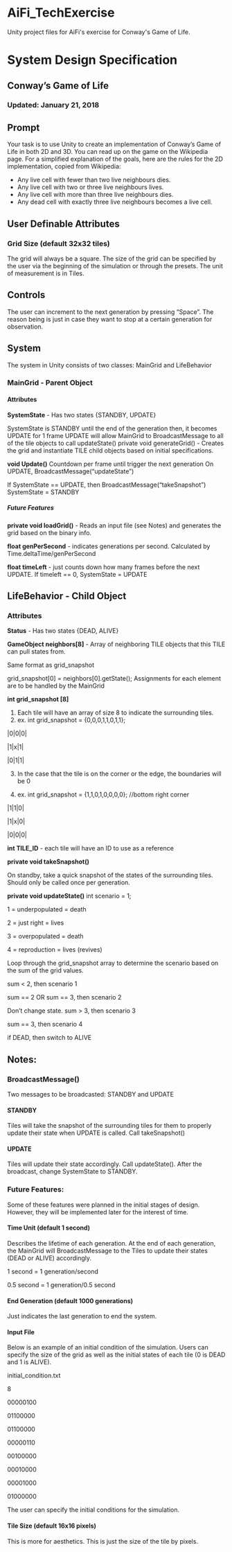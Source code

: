 # AiFi_TechExercise
Unity project files for AiFi's exercise for Conway's Game of Life.

# System Design Specification
## Conway’s Game of Life
### Updated: January 21, 2018
## Prompt
Your task is to use Unity to create an implementation of Conway’s Game of Life in both 2D and 3D. You can read up on the game on the Wikipedia page. For a simplified explanation of the goals, here are the rules for the 2D implementation, copied from Wikipedia:
- Any live cell with fewer than two live neighbours dies.
- Any live cell with two or three live neighbours lives.
- Any live cell with more than three live neighbours dies.
- Any dead cell with exactly three live neighbours becomes a live cell.

## User Definable Attributes
### Grid Size (default 32x32 tiles)
The grid will always be a square. The size of the grid can be specified by the user via the beginning of the simulation or through the presets.
The unit of measurement is in Tiles.
## Controls
The user can increment to the next generation by pressing “Space”. The reason being is just in case they want to stop at a certain generation for observation.
## System
The system in Unity consists of two classes: MainGrid and LifeBehavior
### MainGrid - Parent Object
#### Attributes
**SystemState** - Has two states {STANDBY, UPDATE}

SystemState is STANDBY until the end of the generation then, it becomes UPDATE for 1 frame
UPDATE will allow MainGrid to BroadcastMessage to all of the tile objects to call updateState()
private void generateGrid() - Creates the grid and instantiate TILE child objects based on initial specifications.

**void Update()** 
Countdown per frame until trigger the next generation
On UPDATE, BroadcastMessage(“updateState”)

If SystemState == UPDATE, then BroadcastMessage(“takeSnapshot”)
SystemState = STANDBY
##### Future Features
**private void loadGrid()** - Reads an input file  (see Notes) and generates the grid based on the binary info. 

**float genPerSecond** - indicates generations per second.
Calculated by Time.deltaTime/genPerSecond

**float timeLeft** - just counts down how many frames before the next UPDATE.
If timeleft == 0, SystemState = UPDATE

## LifeBehavior - Child Object
### Attributes
**Status** - Has two states {DEAD, ALIVE}

**GameObject neighbors[8]** - Array of neighboring TILE objects that this TILE can pull states from.

Same format as grid_snapshot

grid_snapshot[0] = neighbors[0].getState();
Assignments for each element are to be handled by the MainGrid

**int grid_snapshot [8]**			
1. Each tile will have an array of size 8 to indicate the surrounding tiles. 
2. ex. int grid_snapshot = {0,0,0,1,1,0,1,1};

|0|0|0|

|1|x|1|

|0|1|1|

3. In the case that the tile is on the corner or the edge, the boundaries will be 0

4.  ex. int grid_snapshot = {1,1,0,1,0,0,0,0}; //bottom right corner

|1|1|0|

|1|x|0|

|0|0|0|

**int TILE_ID** - each tile will have an ID to use as a reference

**private void takeSnapshot()**

On standby, take a quick snapshot of the states of the surrounding tiles.
Should only be called once per generation.

**private void  updateState()**
int scenario = 1; 

1 = underpopulated = death 

2 = just right = lives

3 = overpopulated = death

4 = reproduction = lives (revives)

Loop through the grid_snapshot array to determine the scenario based on the sum of the grid values.

sum < 2, then scenario 1

sum == 2 OR sum == 3, then scenario 2

Don’t change state.
sum > 3, then scenario 3

sum == 3, then scenario 4

if DEAD, then switch to ALIVE

## Notes:
### BroadcastMessage()
Two messages to be broadcasted: STANDBY and UPDATE
#### STANDBY
Tiles will take the snapshot of the surrounding tiles for them to properly update their state when UPDATE is called. Call takeSnapshot()
#### UPDATE
Tiles will update their state accordingly. Call updateState().
After the broadcast, change SystemState to STANDBY.
### Future Features:
Some of these features were planned in the initial stages of design. However, they will be implemented later for the interest of time.
#### Time Unit (default 1 second)
Describes the lifetime of each generation. At the end of each generation, the MainGrid will BroadcastMessage to the Tiles to update their states (DEAD or ALIVE) accordingly.

1 second = 1 generation/second

0.5 second = 1 generation/0.5 second
#### End Generation (default 1000 generations) 
Just indicates the last generation to end the system.
#### Input File
Below is an example of an initial condition of the simulation. Users can specify the size of the grid as well as the initial states of each tile (0 is DEAD and 1 is ALIVE).

initial_condition.txt

8

00000100

01100000

01100000

00000110

00100000

00010000

00001000

01000000

The user can specify the initial conditions for the simulation. 
#### Tile Size (default 16x16 pixels)
This is more for aesthetics. This is just the size of the tile by pixels.
